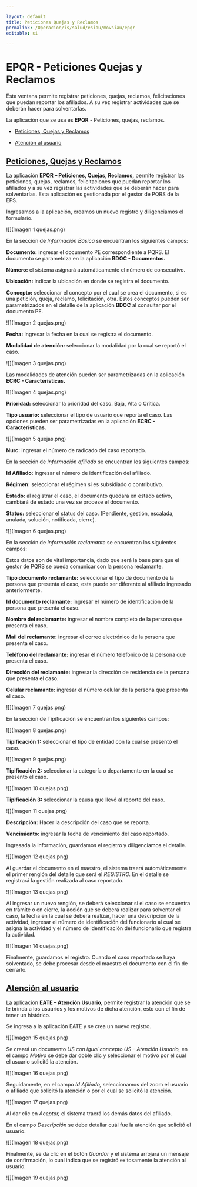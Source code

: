 ```yaml
---

layout: default
title: Peticiones Quejas y Reclamos
permalink: /Operacion/is/salud/esiau/movsiau/epqr
editable: si

---
```




# EPQR - Peticiones Quejas y Reclamos



Esta ventana permite registrar peticiones, quejas, reclamos, felicitaciones que puedan reportar los afiliados. A su vez registrar actividades que se deberán hacer para solventarlas.



La aplicación que se usa es **EPQR** - Peticiones, quejas, reclamos.







- [Peticiones, Quejas y Reclamos](http://docs.oasiscom.com/Operacion/is/salud/esiau/movsiau/epqr#peticiones-quejas-y-reclamos)

- [Atención al usuario](http://docs.oasiscom.com/Operacion/is/salud/esiau/movsiau/epqr#atención-al-usuario)



## [Peticiones, Quejas y Reclamos](http://docs.oasiscom.com/Operacion/is/salud/esiau/movsiau/epqr#peticiones-quejas-y-reclamos)



La aplicación **EPQR – Peticiones, Quejas, Reclamos,** permite registrar las peticiones, quejas, reclamos, felicitaciones que puedan reportar los afiliados y a su vez registrar las actividades que se deberán hacer para solventarlas. Esta aplicación es gestionada por el gestor de PQRS de la EPS.



Ingresamos a la aplicación, creamos un nuevo registro y diligenciamos el formulario.



![](Imagen 1 quejas.png)



En la sección de *Información Básica* se encuentran los siguientes campos:



**Documento:** ingresar el documento PE correspondiente a PQRS. El documento se parametriza en la aplicación **BDOC - Documentos.**

**Número:** el sistema asignará automáticamente el número de consecutivo.

**Ubicación:** indicar la ubicación en donde se registra el documento.

**Concepto:** seleccionar el concepto por el cual se crea el documento, si es una petición, queja, reclamo, felicitación, otra. Estos conceptos pueden ser parametrizados en el detalle de la aplicación **BDOC** al consultar por el documento PE.



![](Imagen 2 quejas.png)



**Fecha:** ingresar la fecha en la cual se registra el documento.

**Modalidad de atención:** seleccionar la modalidad por la cual se reportó el caso.



![](Imagen 3 quejas.png)



Las modalidades de atención pueden ser parametrizadas en la aplicación **ECRC - Características.**



![](Imagen 4 quejas.png)



**Prioridad:** seleccionar la prioridad del caso. Baja, Alta o Crítica.

**Tipo usuario:** seleccionar el tipo de usuario que reporta el caso. Las opciones pueden ser parametrizadas en la aplicación **ECRC - Características.**



![](Imagen 5 quejas.png)



**Nurc:** ingresar el número de radicado del caso reportado.



En la sección de *Información afiliado* se encuentran los siguientes campos:

**Id Afiliado:** ingresar el número de identificación del afiliado.

**Régimen:** seleccionar el régimen si es subsidiado o contributivo.

**Estado:** al registrar el caso, el documento quedará en estado activo, cambiará de estado una vez se procese el documento.

**Status:** seleccionar el status del caso. (Pendiente, gestión, escalada, anulada, solución, notificada, cierre).



![](Imagen 6 quejas.png)



En la sección de *Información reclamante* se encuentran los siguientes campos:

Estos datos son de vital importancia, dado que será la base para que el gestor de PQRS se pueda comunicar con la persona reclamante.



**Tipo documento reclamante:** seleccionar el tipo de documento de la persona que presenta el caso, esta puede ser diferente al afiliado ingresado anteriormente.

**Id documento reclamante:** ingresar el número de identificación de la persona que presenta el caso.

**Nombre del reclamante:** ingresar el nombre completo de la persona que presenta el caso.

**Mail del reclamante:** ingresar el correo electrónico de la persona que presenta el caso.

**Teléfono del reclamante:** ingresar el número telefónico de la persona que presenta el caso.

**Dirección del reclamante:** ingresar la dirección de residencia de la persona que presenta el caso.

**Celular reclamante:** ingresar el número celular de la persona que presenta el caso.



![](Imagen 7 quejas.png)



En la sección de Tipificación se encuentran los siguientes campos:



![](Imagen 8 quejas.png)



**Tipificación 1:** seleccionar el tipo de entidad con la cual se presentó el caso.



![](Imagen 9 quejas.png)



**Tipificación 2:** seleccionar la categoría o departamento en la cual se presentó el caso.



![](Imagen 10 quejas.png)



**Tipificación 3:** seleccionar la causa que llevó al reporte del caso.



![](Imagen 11 quejas.png)



**Descripción:** Hacer la descripción del caso que se reporta.

**Vencimiento:** ingresar la fecha de vencimiento del caso reportado.



Ingresada la información, guardamos el registro y diligenciamos el detalle.



![](Imagen 12 quejas.png)



Al guardar el documento en el maestro, el sistema traerá automáticamente el primer renglón del detalle que será el *REGISTRO.* En el detalle se registrará la gestión realizada al caso reportado.



![](Imagen 13 quejas.png)



Al ingresar un nuevo renglón, se deberá seleccionar si el caso se encuentra en trámite o en cierre, la acción que se deberá realizar para solventar el caso, la fecha en la cual se deberá realizar, hacer una descripción de la actividad, ingresar el número de identificación del funcionario al cual se asigna la actividad y el número de identificación del funcionario que registra la actividad.



![](Imagen 14 quejas.png)



Finalmente, guardamos el registro. Cuando el caso reportado se haya solventado, se debe procesar desde el maestro el documento con el fin de cerrarlo.



## [Atención al usuario](http://docs.oasiscom.com/Operacion/is/salud/esiau/movsiau/epqr#atención-al-usuario)



La aplicación **EATE – Atención Usuario,** permite registrar la atención que se le brinda a los usuarios y los motivos de dicha atención, esto con el fin de tener un histórico.



Se ingresa a la aplicación EATE y se crea un nuevo registro.



![](Imagen 15 quejas.png)



Se creará un documento *US con igual concepto US – Atención Usuario,* en el campo *Motivo* se debe dar doble clic y seleccionar el motivo por el cual el usuario solicitó la atención.



![](Imagen 16 quejas.png)



Seguidamente, en el campo *Id Afiliado,* seleccionamos del zoom el usuario o afiliado que solicitó la atención o por el cual se solicitó la atención.



![](Imagen 17 quejas.png)



Al dar clic en *Aceptar,* el sistema traerá los demás datos del afiliado.



En el campo *Descripción* se debe detallar cuál fue la atención que solicitó el usuario.



![](Imagen 18 quejas.png)



Finalmente, se da clic en el botón *Guardar* y el sistema arrojará un mensaje de confirmación, lo cual indica que se registró exitosamente la atención al usuario.



![](Imagen 19 quejas.png)

